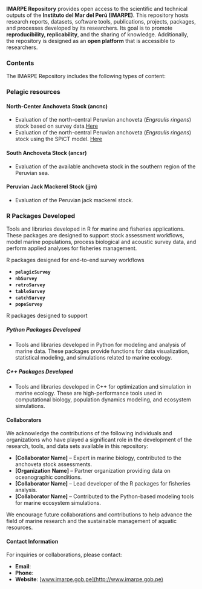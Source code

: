 **IMARPE Repository** provides open access to the scientific and technical outputs of the **Instituto del Mar del Perú (IMARPE)**. This repository hosts research reports, datasets, software tools, publications, projects, packages, and processes developed by its researchers. Its goal is to promote **reproducibility, replicability**, and the sharing of knowledge. Additionally, the repository is designed as an **open platform** that is accessible to researchers.

### Contents
The IMARPE Repository includes the following types of content:

### Pelagic resources
#### North-Center Anchoveta Stock (ancnc)
- Evaluation of the north-central Peruvian anchoveta (_Engraulis ringens_) stock based on survey data.[Here](https://github.com/imarpe/anchNC_survey_based_assessment)
- Evaluation of the north-central Peruvian anchoveta (_Engraulis ringens_) stock using the SPiCT model. [Here](https://github.com/imarpe/anchNC_survey_based_assessment)

#### South Anchoveta Stock (**ancsr**)
- Evaluation of the available anchoveta stock in the southern region of the Peruvian sea.

#### Peruvian Jack Mackerel Stock (**jjm**)
- Evaluation of the Peruvian jack mackerel stock.

### **R Packages Developed**
Tools and libraries developed in R for marine and fisheries applications. These packages are designed to support stock assessment workflows, model marine populations, process biological and acoustic survey data, and perform applied analyses for fisheries management.

R packages designed for end-to-end survey workflows
- **`pelagicSurvey`**
- **`nbSurvey`**
- **`retroSurvey`**
- **`tableSurvey`**
- **`catchSurvey`**
- **`popeSurvey`**

R packages designed to support 



##### Python Packages Developed
- Tools and libraries developed in Python for modeling and analysis of marine data. These packages provide functions for data visualization, statistical modeling, and simulations related to marine ecology.

##### C++ Packages Developed
- Tools and libraries developed in C++ for optimization and simulation in marine ecology. These are high-performance tools used in computational biology, population dynamics modeling, and ecosystem simulations.

#### Collaborators
We acknowledge the contributions of the following individuals and organizations who have played a significant role in the development of the research, tools, and data sets available in this repository:

- **[Collaborator Name]** – Expert in marine biology, contributed to the anchoveta stock assessments.
- **[Organization Name]** – Partner organization providing data on oceanographic conditions.
- **[Collaborator Name]** – Lead developer of the R packages for fisheries analysis.
- **[Collaborator Name]** – Contributed to the Python-based modeling tools for marine ecosystem simulations.

We encourage future collaborations and contributions to help advance the field of marine research and the sustainable management of aquatic resources.

#### Contact Information
For inquiries or collaborations, please contact:

- **Email**: 
- **Phone**: 
- **Website**: [www.imarpe.gob.pe](http://www.imarpe.gob.pe)
